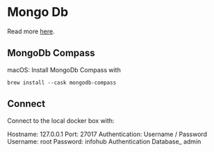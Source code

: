 # Mongo Db

Read more [here](https://github.com/peterlembke/mongodb-class).

## MongoDb Compass
macOS: Install MongoDb Compass with
```
brew install --cask mongodb-compass
```

## Connect
Connect to the local docker box with:

Hostname: 127.0.0.1
Port: 27017
Authentication: Username / Password
Username: root
Password: infohub
Authentication Database_ admin

